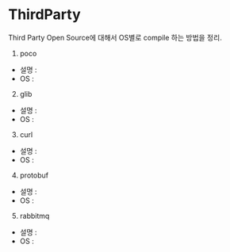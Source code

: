 # ThirdParty

Third Party Open Source에 대해서 OS별로 compile 하는 방법을 정리.

1. poco
  - 설명 : 
  - OS : 

2. glib
  - 설명 : 
  - OS : 

3. curl
  - 설명 : 
  - OS : 

4. protobuf
  - 설명 : 
  - OS : 

5. rabbitmq
  - 설명 : 
  - OS : 
